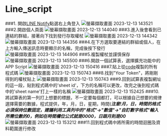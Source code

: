 # Line_script

###1. 開啟[LINE Notify](https://notify-bot.line.me/zh_TW/)點選右上角登入
![螢幕擷取畫面 2023-12-13 143521](https://github.com/Filieka/Line_script/assets/144932126/53f9b5d6-0327-4f02-ab10-d1112fbc1ddf)
###2.開啟個人頁面
![螢幕擷取畫面 2023-12-13 144040](https://github.com/Filieka/Line_script/assets/144932126/5c4470d8-838e-4ac9-bdc1-93287a68b24c)
###3.進入後會看到已連結的群組，接著向下找到發行存取權杖
![螢幕擷取畫面 2023-12-13 144342](https://github.com/Filieka/Line_script/assets/144932126/3fe32edc-f61f-4593-9a46-34c41a4daf3e)
![螢幕擷取畫面 2023-12-13 144356](https://github.com/Filieka/Line_script/assets/144932126/3b50225e-d035-49ca-9fab-b1b10affc623)
###4.在下方選取要連結的群組或個人，在上方輸入傳送訊息時要顯示的名稱，完成後按下發行
![螢幕擷取畫面 2023-12-13 144906](https://github.com/Filieka/Line_script/assets/144932126/14a106d5-9ef0-4da5-b870-2c4102053322)
###5.複製權杖並謹慎保存
![螢幕擷取畫面 2023-12-13 145500](https://github.com/Filieka/Line_script/assets/144932126/df4b6b59-c91b-4b61-818e-2920f0f923b0)
###6.開啟一個試算表，選擇擴充功能中的APP Script
![螢幕擷取畫面 2023-12-13 150416](https://github.com/Filieka/Line_script/assets/144932126/e3bcaea2-a181-4ccf-ad0a-dfb0af883991)
###7.貼上從[code](https://github.com/Filieka/Line_script/blob/main/code)複製的所有程式碼
![螢幕擷取畫面 2023-12-13 150743](https://github.com/Filieka/Line_script/assets/144932126/1fe079d8-6ebf-4bfd-88fc-cfd5e379e2cc)
###8.找到"Your Token"，將剛剛得到的權杖貼上
![螢幕擷取畫面 2023-12-13 150743](https://github.com/Filieka/Line_script/assets/144932126/1aaff29b-e6ba-415b-926b-00c36ba10fba)
###9.回到試算表複製網址的這一段，貼到程式碼中的'sheet id'，下方的名稱可以更改，改完之後到程式碼中的'sheet name'打上一樣的名稱
![螢幕擷取畫面 2023-12-13 152425](https://github.com/Filieka/Line_script/assets/144932126/6570a793-5395-4cac-bb96-afb15571c5fb)
###10.將試算表的第一列打上想要的標題，不一定要每個都打，可以根據自己想要的規律選擇需要的數據，程式提供，年，月，日，星期，時間(***注意!月，日，時間的格式必須保持位數固定，建議利用工具列中的"格式"->"數值"->"自訂數字格式"輸入所需位數的0，例如在時間欄位公式就是0000，日跟月則是00***
![螢幕擷取畫面 2023-12-13 153212](https://github.com/Filieka/Line_script/assets/144932126/7148755a-3479-4fd3-80de-4cf7b4e8f253)
###11.回到程式碼中將所需的時間迴圈及資料範圍進行修改
